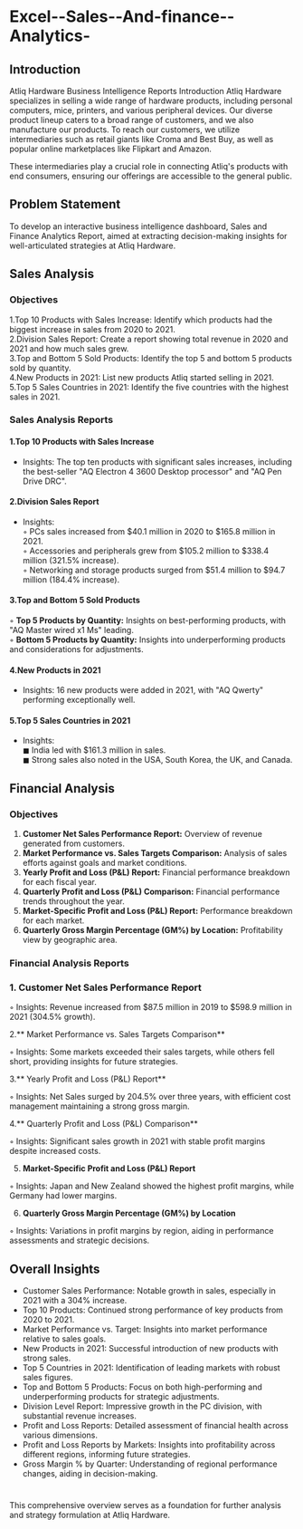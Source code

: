 # Excel--Sales--And-finance--Analytics-

## Introduction
Atliq Hardware Business Intelligence Reports
Introduction
Atliq Hardware specializes in selling a wide range of hardware products, including personal computers, mice, printers, and various peripheral devices. Our diverse product lineup caters to a broad range of customers, and we also manufacture our products. To reach our customers, we utilize intermediaries such as retail giants like Croma and Best Buy, as well as popular online marketplaces like Flipkart and Amazon.

These intermediaries play a crucial role in connecting Atliq's products with end consumers, ensuring our offerings are accessible to the general public.

## Problem Statement
To develop an interactive business intelligence dashboard, Sales and Finance Analytics Report, aimed at extracting decision-making insights for well-articulated strategies at Atliq Hardware.

## Sales Analysis
### Objectives
1.Top 10 Products with Sales Increase: Identify which products had the biggest increase in sales from 2020 to 2021.<br>
2.Division Sales Report: Create a report showing total revenue in 2020 and 2021 and how much sales grew.<br>
3.Top and Bottom 5 Sold Products: Identify the top 5 and bottom 5 products sold by quantity.<br>
4.New Products in 2021: List new products Atliq started selling in 2021.<br>
5.Top 5 Sales Countries in 2021: Identify the five countries with the highest sales in 2021.<br>
### Sales Analysis Reports
#### 1.Top 10 Products with Sales Increase

- Insights: The top ten products with significant sales increases, including the best-seller "AQ Electron 4 3600 Desktop processor" and "AQ Pen Drive DRC".
#### 2.Division Sales Report

- Insights:<br>
    &#9702; PCs sales increased from $40.1 million in 2020 to $165.8 million in 2021.<br>
    &#9702; Accessories and peripherals grew from $105.2 million to $338.4 million (321.5% increase).<br>
    &#9702; Networking and storage products surged from $51.4 million to $94.7 million (184.4% increase).
#### 3.Top and Bottom 5 Sold Products

&#9702; **Top 5 Products by Quantity:** Insights on best-performing products, with "AQ Master wired x1 Ms" leading.<br>
&#9702; **Bottom 5 Products by Quantity:** Insights into underperforming products and considerations for adjustments.
#### 4.New Products in 2021

- Insights: 16 new products were added in 2021, with "AQ Qwerty" performing exceptionally well.
#### 5.Top 5 Sales Countries in 2021
 
- Insights:<br>
&#9724; India led with $161.3 million in sales.<br>
&#9724; Strong sales also noted in the USA, South Korea, the UK, and Canada.
## Financial Analysis
### Objectives
1. **Customer Net Sales Performance Report:** Overview of revenue generated from customers.
2. **Market Performance vs. Sales Targets Comparison:** Analysis of sales efforts against goals and market conditions.
3. **Yearly Profit and Loss (P&L) Report:** Financial performance breakdown for each fiscal year.
4. **Quarterly Profit and Loss (P&L) Comparison:** Financial performance trends throughout the year.
5. **Market-Specific Profit and Loss (P&L) Report:** Performance breakdown for each market.
6. **Quarterly Gross Margin Percentage (GM%) by Location:** Profitability view by geographic area.
### Financial Analysis Reports
### 1. Customer Net Sales Performance Report

&#9702; Insights: Revenue increased from $87.5 million in 2019 to $598.9 million in 2021 (304.5% growth).<br>

2.** Market Performance vs. Sales Targets Comparison**

&#9702; Insights: Some markets exceeded their sales targets, while others fell short, providing insights for future strategies.<br>

3.** Yearly Profit and Loss (P&L) Report**

&#9702; Insights: Net Sales surged by 204.5% over three years, with efficient cost management maintaining a strong gross margin.<br>

4.** Quarterly Profit and Loss (P&L) Comparison**

&#9702; Insights: Significant sales growth in 2021 with stable profit margins despite increased costs.<br>

5. **Market-Specific Profit and Loss (P&L) Report**

&#9702; Insights: Japan and New Zealand showed the highest profit margins, while Germany had lower margins.<br>

6. **Quarterly Gross Margin Percentage (GM%) by Location**

&#9702; Insights: Variations in profit margins by region, aiding in performance assessments and strategic decisions.<br>
## Overall Insights
- Customer Sales Performance: Notable growth in sales, especially in 2021 with a 304% increase.
- Top 10 Products: Continued strong performance of key products from 2020 to 2021.
- Market Performance vs. Target: Insights into market performance relative to sales goals.
- New Products in 2021: Successful introduction of new products with strong sales.
- Top 5 Countries in 2021: Identification of leading markets with robust sales figures.
- Top and Bottom 5 Products: Focus on both high-performing and underperforming products for strategic adjustments.
- Division Level Report: Impressive growth in the PC division, with substantial revenue increases.
- Profit and Loss Reports: Detailed assessment of financial health across various dimensions.
- Profit and Loss Reports by Markets: Insights into profitability across different regions, informing future strategies.
- Gross Margin % by Quarter: Understanding of regional performance changes, aiding in decision-making.
#
This comprehensive overview serves as a foundation for further analysis and strategy formulation at Atliq Hardware.

